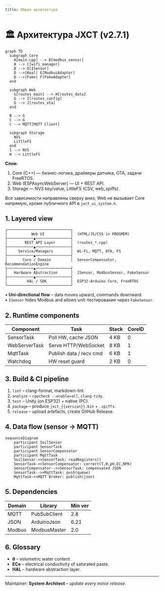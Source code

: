 ```yaml
---
title: Общая архитектура
---
```


# 🏛️ Архитектура JXCT (v2.7.1)

```mermaid
graph TD
  subgraph Core
    A[main.cpp] --> B[modbus_sensor]
    A --> C[wifi_manager]
    B --> D[ISensor]
    D -->|Real| E[ModbusAdapter]
    D -->|Fake| F[FakeAdapter]
  end

  subgraph Web
    G[routes_main] --> H[routes_data]
    G --> I[routes_config]
    G --> J[routes_ota]
  end

  B --> G
  C --> G
  C --> MQTT[MQTT Client]

  subgraph Storage
    NVS
    LittleFS
  end
  I --> NVS
  H --> LittleFS
```

**Слои:**
1. Core (C++) — бизнес-логика, драйверы датчика, OTA, задачи FreeRTOS.
2. Web (ESPAsyncWebServer) — UI + REST API.
3. Storage — NVS key/value, LittleFS (CSV, web_spiffs).

Все зависимости направлены сверху вниз; Web не вызывает Core напрямую, кроме публичного API в `jxct_ui_system.h`.

## 1. Layered view
```
┌─────────────────────────────┐
│           Web UI            │  (HTML/JS/CSS in PROGMEM)
├────────────▲────────────────┤
│        REST API Layer       │  (routes_*.cpp)
├────────────▲────────────────┤
│     Service/Managers        │  Wi-Fi, MQTT, OTA, FS
├────────────▲────────────────┤
│       Core / Domain         │  SensorCompensator, RecommendationEngine
├────────────▲────────────────┤
│   Hardware Abstraction      │  ISensor, ModbusSensor, FakeSensor
├────────────▲────────────────┤
│         HAL / SDK           │  ESP32-Arduino Core, FreeRTOS
└─────────────────────────────┘
```

• **Uni-directional flow** – data moves upward, commands downward.  
• `ISensor` hides Modbus and allows unit-тестирование через `FakeSensor`.

## 2. Runtime components
| Component | Task | Stack | CoreID |
|-----------|------|-------|--------|
| SensorTask | Poll HW, cache JSON | 4 KB | 0 |
| WebServerTask | Serve HTTP/WebSocket | 8 KB | 1 |
| MqttTask | Publish data / recv cmd | 6 KB | 1 |
| Watchdog | HW reset guard | 2 KB | 0 |

## 3. Build & CI pipeline
1. `lint` – clang-format, markdown-lint.  
2. `analyze` – `cppcheck --enable=all`, `clang-tidy`.  
3. `test` – Unity (on ESP32) + native (PC).  
4. `package` – produce `jxct_{{version}}.bin` + `.spiffs`.  
5. `release` – upload artefacts, create GitHub Release.

## 4. Data flow (sensor → MQTT)
```mermaid
sequenceDiagram
    participant SoilSensor
    participant SensorTask
    participant SensorCompensator
    participant MqttTask
    SoilSensor->>SensorTask: readRegisters()
    SensorTask->>SensorCompensator: correct(T,θ,pH,EC,NPK)
    SensorCompensator-->>SensorTask: compensated JSON
    SensorTask-->>MqttTask: push(queue)
    MqttTask->>MQTT Broker: publish(json)
```

## 5. Dependencies
| Domain | Library | Min ver |
|--------|---------|---------|
| MQTT   | PubSubClient | 2.8 |
| JSON   | ArduinoJson  | 6.21 |
| Modbus | ModbusMaster | 2.0 |

## 6. Glossary
* **θ** – volumetric water content.  
* **ECe** – electrical conductivity of saturated paste.  
* **HAL** – hardware abstraction layer.

---
Maintainer: **System Architect** – _update every minor release_. 